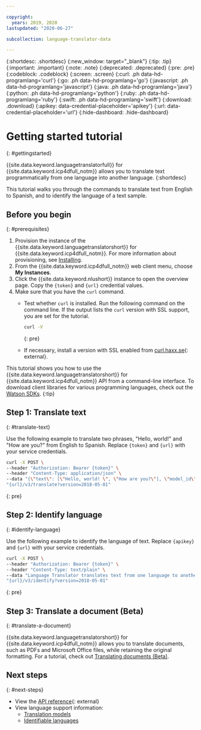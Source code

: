 ```yaml
---

copyright:
  years: 2019, 2020
lastupdated: "2020-06-27"

subcollection: language-translator-data

---
```


{:shortdesc: .shortdesc}
{:new_window: target="_blank"}
{:tip: .tip}
{:important: .important}
{:note: .note}
{:deprecated: .deprecated}
{:pre: .pre}
{:codeblock: .codeblock}
{:screen: .screen}
{:curl: .ph data-hd-programlang='curl'}
{:go: .ph data-hd-programlang='go'}
{:javascript: .ph data-hd-programlang='javascript'}
{:java: .ph data-hd-programlang='java'}
{:python: .ph data-hd-programlang='python'}
{:ruby: .ph data-hd-programlang='ruby'}
{:swift: .ph data-hd-programlang='swift'}
{:download: .download}
{:apikey: data-credential-placeholder='apikey'}
{:url: data-credential-placeholder='url'}
{:hide-dashboard: .hide-dashboard}

# Getting started tutorial
{: #gettingstarted}

{{site.data.keyword.languagetranslatorfull}} for {{site.data.keyword.icp4dfull_notm}} allows you to translate text programmatically from one language into another language.
{:shortdesc}

This tutorial walks you through the commands to translate text from English to Spanish, and to identify the language of a text sample.

## Before you begin
{: #prerequisites}

1.  Provision the instance of the {{site.data.keyword.languagetranslatorshort}} for {{site.data.keyword.icp4dfull_notm}}. For more information about provisioning, see [Installing](/docs/language-translator-data?topic=language-translator-data-install).
2.  From the {{site.data.keyword.icp4dfull_notm}} web client menu, choose **My Instances**.
3.  Click the {{site.data.keyword.nlushort}} instance to open the overview page. Copy the `{token}` and `{url}` credential values.
4.  Make sure that you have the `curl` command.
    - Test whether `curl` is installed. Run the following command on the command line. If the output lists the `curl` version with SSL support, you are set for the tutorial.

        ```bash
        curl -V
        ```
        {: pre}

    - If necessary, install a version with SSL enabled from [curl.haxx.se](https://curl.haxx.se/){: external}.


This tutorial shows you how to use the {{site.data.keyword.languagetranslatorshort}} for {{site.data.keyword.icp4dfull_notm}} API from a command-line interface. To download client libraries for various programming languages, check out the [Watson SDKs](/docs/natural-language-understanding-data?topic=watson-using-sdks#using-sdks).
{:tip}

## Step 1: Translate text
{: #translate-text}

Use the following example to translate two phrases, "Hello, world!" and "How are you?" from English to Spanish. <span class="hide-dashboard">Replace `{token}` and `{url}` with your service credentials.</span>

```bash
curl -X POST \
--header "Authorization: Bearer {token}" \
--header "Content-Type: application/json" \
--data "{\"text\": [\"Hello, world! \", \"How are you?\"], \"model_id\":\"en-es\"}" \
"{url}/v3/translate?version=2018-05-01"
```
{: pre}

## Step 2: Identify language
{: #identify-language}

Use the following example to identify the language of text. <span class="hide-dashboard">Replace `{apikey}` and `{url}` with your service credentials.</span>

```bash
curl -X POST \
--header "Authorization: Bearer {token}" \
--header "Content-Type: text/plain" \
--data "Language Translator translates text from one language to another" \
"{url}/v3/identify?version=2018-05-01"
```
{: pre}

## Step 3: Translate a document (Beta)
{: #translate-a-document}

{{site.data.keyword.languagetranslatorshort}} for {{site.data.keyword.icp4dfull_notm}} allows you to translate documents, such as PDFs and Microsoft Office files, while retaining the original formatting. For a tutorial, check out [Translating documents (Beta)](/docs/language-translator-data?topic=language-translator-data-document-translator-tutorial).

## Next steps
{: #next-steps}

- View the [API reference](https://{DomainName}/apidocs/language-translator-data){: external}
- View language support information:
    - [Translation models](/docs/language-translator-data?topic=language-translator-data-translation-models)
    - [Identifiable languages](/docs/language-translator-data?topic=language-translator-data-identifiable-languages)
